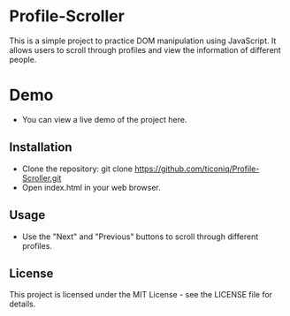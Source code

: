 # Profile-Scroller
This is a simple project to practice DOM manipulation using JavaScript. It allows users to scroll through profiles and view the information of different people.

# Demo
- You can view a live demo of the project here.

## Installation
- Clone the repository: git clone https://github.com/ticoniq/Profile-Scroller.git
- Open index.html in your web browser.

## Usage
- Use the "Next" and "Previous" buttons to scroll through different profiles.

## License
This project is licensed under the MIT License - see the LICENSE file for details.
